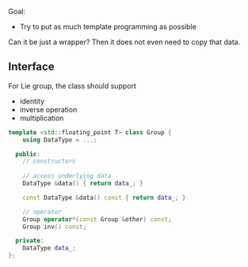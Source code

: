 





Goal:
- Try to put as much template programming as possible

Can it be just a wrapper? Then it does not even need to copy that data.




## Interface

For Lie group, the class should support
- identity
- inverse operation
- multiplication

```c++
template <std::floating_point T> class Group {
    using DataType = ...;

  public:
    // constructors
    
    // access underlying data
    DataType &data() { return data_; }

    const DataType &data() const { return data_; }

    // operator
    Group operator*(const Group &other) const;
    Group inv() const;

  private:
    DataType data_;
};
```
